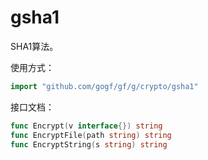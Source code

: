 # gsha1
SHA1算法。

使用方式：
```go
import "github.com/gogf/gf/g/crypto/gsha1"
```

接口文档：

```go
func Encrypt(v interface{}) string
func EncryptFile(path string) string
func EncryptString(s string) string
```